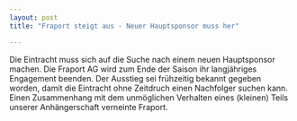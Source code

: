 ```yaml
---
layout: post
title: "Fraport steigt aus - Neuer Hauptsponsor muss her"

---
```


Die Eintracht muss sich auf die Suche nach einem neuen Hauptsponsor machen. Die Fraport AG wird zum Ende der Saison ihr langjähriges Engagement beenden. Der Ausstieg sei frühzeitig bekannt gegeben worden, damit die Eintracht ohne Zeitdruch einen Nachfolger suchen kann. Einen Zusammenhang mit dem unmöglichen Verhalten eines (kleinen) Teils unserer Anhängerschaft verneinte Fraport.


